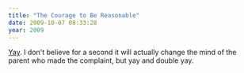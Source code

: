 ```yaml
---
title: "The Courage to Be Reasonable"
date: 2009-10-07 08:33:28
year: 2009
---
```

<a href="http://jaslarue.blogspot.com/2008/07/uncle-bobbys-wedding.html">Yay</a>. I don't believe for a second it will actually change the mind of the parent who made the complaint, but yay and double yay.
